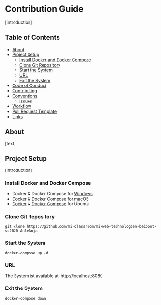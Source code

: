 # Contribution Guide

[introduction]

## Table of Contents

- [About](#about)
- [Project Setup](#project-setup)
  - [Install Docker and Docker Compose](#install-docker-and-docker-compose)
  - [Clone Git Repository](#clone-git-repository)
  - [Start the System](#start-the-system)
  - [URL](#url)
  - [Exit the System](#exit-the-system)
- [Code of Conduct](https://github.com/mi-classroom/mi-web-technologien-beiboot-ss2020-AnleAnja/blob/master/docs/contribution/code-of-conduct.md)
- [Contributing](https://github.com/mi-classroom/mi-web-technologien-beiboot-ss2020-AnleAnja/blob/master/docs/contribution/contributing.md)
- [Conventions](https://github.com/mi-classroom/mi-web-technologien-beiboot-ss2020-AnleAnja/blob/master/docs/contribution/conventions.md)
  - [Issues](https://github.com/mi-classroom/mi-web-technologien-beiboot-ss2020-AnleAnja/tree/master/.github/ISSUE_TEMPLATE)
- [Workflow](https://github.com/mi-classroom/mi-web-technologien-beiboot-ss2020-AnleAnja/blob/master/docs/contribution/workflow.md)
- [Pull Request Template](https://github.com/mi-classroom/mi-web-technologien-beiboot-ss2020-AnleAnja/blob/master/docs/contribution/pull_request_template.md)
- [Links](https://github.com/mi-classroom/mi-web-technologien-beiboot-ss2020-AnleAnja/blob/master/docs/contribution/sources.md)

## About

[text]

## Project Setup

[introduction]

### Install Docker and Docker Compose
* Docker & Docker Compose for [Windows](https://docs.docker.com/docker-for-windows/install/)
* Docker & Docker Compose for [macOS](https://docs.docker.com/docker-for-mac/install/)
* [Docker](https://docs.docker.com/install/linux/docker-ce/ubuntu/) &
[Docker Compose](https://docs.docker.com/compose/install/#install-compose) for Ubuntu
  
### Clone Git Repository
`git clone https://github.com/mi-classroom/mi-web-technologien-beiboot-ss2020-AnleAnja`

### Start the System

`docker-compose up -d`
    
### URL

The System ist available at: http://localhost:8080
    
### Exit the System
    
`docker-compose down`
